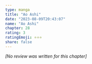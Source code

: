 ```yaml
---
type: manga
title: "Ao Ashi"
date: "2023-08-09T20:43:07"
name: "Ao Ashi"
chapter: 28
rating: 3
ratingEmoji: ⭐️⭐️⭐️
share: false
---
```


_[No review was written for this chapter]_
